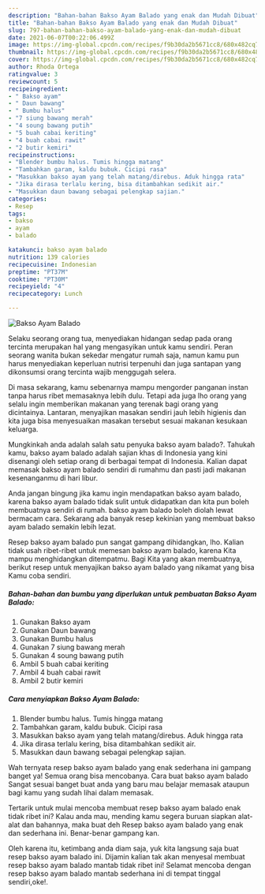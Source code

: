 ```yaml
---
description: "Bahan-bahan Bakso Ayam Balado yang enak dan Mudah Dibuat"
title: "Bahan-bahan Bakso Ayam Balado yang enak dan Mudah Dibuat"
slug: 797-bahan-bahan-bakso-ayam-balado-yang-enak-dan-mudah-dibuat
date: 2021-06-07T00:22:06.499Z
image: https://img-global.cpcdn.com/recipes/f9b30da2b5671cc8/680x482cq70/bakso-ayam-balado-foto-resep-utama.jpg
thumbnail: https://img-global.cpcdn.com/recipes/f9b30da2b5671cc8/680x482cq70/bakso-ayam-balado-foto-resep-utama.jpg
cover: https://img-global.cpcdn.com/recipes/f9b30da2b5671cc8/680x482cq70/bakso-ayam-balado-foto-resep-utama.jpg
author: Rhoda Ortega
ratingvalue: 3
reviewcount: 5
recipeingredient:
- " Bakso ayam"
- " Daun bawang"
- " Bumbu halus"
- "7 siung bawang merah"
- "4 soung bawang putih"
- "5 buah cabai keriting"
- "4 buah cabai rawit"
- "2 butir kemiri"
recipeinstructions:
- "Blender bumbu halus. Tumis hingga matang"
- "Tambahkan garam, kaldu bubuk. Cicipi rasa"
- "Masukkan bakso ayam yang telah matang/direbus. Aduk hingga rata"
- "Jika dirasa terlalu kering, bisa ditambahkan sedikit air."
- "Masukkan daun bawang sebagai pelengkap sajian."
categories:
- Resep
tags:
- bakso
- ayam
- balado

katakunci: bakso ayam balado 
nutrition: 139 calories
recipecuisine: Indonesian
preptime: "PT37M"
cooktime: "PT30M"
recipeyield: "4"
recipecategory: Lunch

---
```



![Bakso Ayam Balado](https://img-global.cpcdn.com/recipes/f9b30da2b5671cc8/680x482cq70/bakso-ayam-balado-foto-resep-utama.jpg)

Selaku seorang orang tua, menyediakan hidangan sedap pada orang tercinta merupakan hal yang mengasyikan untuk kamu sendiri. Peran seorang  wanita bukan sekedar mengatur rumah saja, namun kamu pun harus menyediakan keperluan nutrisi terpenuhi dan juga santapan yang dikonsumsi orang tercinta wajib menggugah selera.

Di masa  sekarang, kamu sebenarnya mampu mengorder panganan instan tanpa harus ribet memasaknya lebih dulu. Tetapi ada juga lho orang yang selalu ingin memberikan makanan yang terenak bagi orang yang dicintainya. Lantaran, menyajikan masakan sendiri jauh lebih higienis dan kita juga bisa menyesuaikan masakan tersebut sesuai makanan kesukaan keluarga. 



Mungkinkah anda adalah salah satu penyuka bakso ayam balado?. Tahukah kamu, bakso ayam balado adalah sajian khas di Indonesia yang kini disenangi oleh setiap orang di berbagai tempat di Indonesia. Kalian dapat memasak bakso ayam balado sendiri di rumahmu dan pasti jadi makanan kesenanganmu di hari libur.

Anda jangan bingung jika kamu ingin mendapatkan bakso ayam balado, karena bakso ayam balado tidak sulit untuk didapatkan dan kita pun boleh membuatnya sendiri di rumah. bakso ayam balado boleh diolah lewat bermacam cara. Sekarang ada banyak resep kekinian yang membuat bakso ayam balado semakin lebih lezat.

Resep bakso ayam balado pun sangat gampang dihidangkan, lho. Kalian tidak usah ribet-ribet untuk memesan bakso ayam balado, karena Kita mampu menghidangkan ditempatmu. Bagi Kita yang akan membuatnya, berikut resep untuk menyajikan bakso ayam balado yang nikamat yang bisa Kamu coba sendiri.

<!--inarticleads1-->

##### Bahan-bahan dan bumbu yang diperlukan untuk pembuatan Bakso Ayam Balado:

1. Gunakan  Bakso ayam
1. Gunakan  Daun bawang
1. Gunakan  Bumbu halus
1. Gunakan 7 siung bawang merah
1. Gunakan 4 soung bawang putih
1. Ambil 5 buah cabai keriting
1. Ambil 4 buah cabai rawit
1. Ambil 2 butir kemiri




<!--inarticleads2-->

##### Cara menyiapkan Bakso Ayam Balado:

1. Blender bumbu halus. Tumis hingga matang
1. Tambahkan garam, kaldu bubuk. Cicipi rasa
1. Masukkan bakso ayam yang telah matang/direbus. Aduk hingga rata
1. Jika dirasa terlalu kering, bisa ditambahkan sedikit air.
1. Masukkan daun bawang sebagai pelengkap sajian.




Wah ternyata resep bakso ayam balado yang enak sederhana ini gampang banget ya! Semua orang bisa mencobanya. Cara buat bakso ayam balado Sangat sesuai banget buat anda yang baru mau belajar memasak ataupun bagi kamu yang sudah lihai dalam memasak.

Tertarik untuk mulai mencoba membuat resep bakso ayam balado enak tidak ribet ini? Kalau anda mau, mending kamu segera buruan siapkan alat-alat dan bahannya, maka buat deh Resep bakso ayam balado yang enak dan sederhana ini. Benar-benar gampang kan. 

Oleh karena itu, ketimbang anda diam saja, yuk kita langsung saja buat resep bakso ayam balado ini. Dijamin kalian tak akan menyesal membuat resep bakso ayam balado mantab tidak ribet ini! Selamat mencoba dengan resep bakso ayam balado mantab sederhana ini di tempat tinggal sendiri,oke!.

